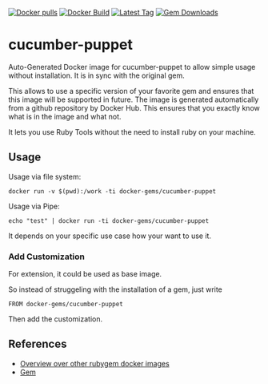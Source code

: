 [![Docker pulls](https://img.shields.io/docker/pulls/rubygem/cucumber-puppet.svg)](https://hub.docker.com/r/rubygem/cucumber-puppet/)
[![Docker Build](https://img.shields.io/docker/automated/rubygem/cucumber-puppet.svg)](https://hub.docker.com/r/rubygem/cucumber-puppet/)
[![Latest Tag](https://img.shields.io/github/tag/docker-rubygem/cucumber-puppet.svg)](https://hub.docker.com/r/rubygem/cucumber-puppet/)
[![Gem Downloads](https://img.shields.io/gem/dt/cucumber-puppet.svg)](https://rubygems.org/gems/cucumber-puppet/)
# cucumber-puppet

Auto-Generated Docker image for cucumber-puppet to allow simple usage without installation.
It is in sync with the original gem.

This allows to use a specific version of your favorite gem and ensures that this image will be supported in future.
The image is generated automatically from a github repository by Docker Hub.
This ensures that you exactly know what is in the image and what not.

It lets you use Ruby Tools without the need to install ruby on your machine.

## Usage

Usage via file system:

`docker run -v $(pwd):/work -ti docker-gems/cucumber-puppet`

Usage via Pipe:

`echo "test" | docker run -ti docker-gems/cucumber-puppet`

It depends on your specific use case how your want to use it.

### Add Customization

For extension, it could be used as base image.

So instead of struggeling with the installation of a gem, just write

`FROM docker-gems/cucumber-puppet`

Then add the customization.

## References

 - [Overview over other rubygem docker images](https://github.com/thinkbot/docker-rubygem)
 - [Gem](https://rubygems.org/gems/cucumber-puppet/)
